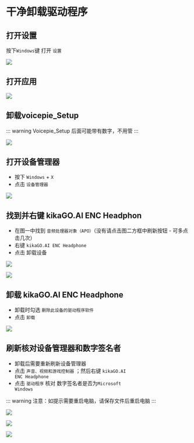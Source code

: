# 干净卸载驱动程序

## 打开设置

按下<code>Windows</code>键 打开 <code>设置</code>

![](https://bu.dusays.com/2024/11/07/672c313031d69.webp)

## 打开应用

![](https://bu.dusays.com/2024/11/07/672c312ecd8c3.webp)

## 卸载voicepie_Setup

::: warning Voicepie_Setup 后面可能带有数字，不用管
:::

![](https://bu.dusays.com/2024/11/07/672c312ef2f6a.webp)

## 打开设备管理器

- 按下 <code>Windows</code> + <code>X</code>
- 点击 <code>设备管理器</code>

![](https://bu.dusays.com/2024/11/07/672c312ed3e2b.webp)

## 找到并右键 kikaGO.AI ENC Headphon

- 在图一中找到 <code>音频处理器对象（APO）</code>（没有请点击图二方框中刷新按钮 - 可多点击几次）
- 右键 <code>kikaGO.AI ENC Headphone</code>
- 点击 卸载设备

![](https://bu.dusays.com/2024/11/07/672c312eca41b.webp)

![](https://bu.dusays.com/2024/11/07/672c312ec93d3.webp)

## 卸载 kikaGO.AI ENC Headphone

- 卸载时勾选 <code>删除此设备的驱动程序软件 </code>
- 点击 <code>卸载</code>

![](https://bu.dusays.com/2024/11/07/672c312f4f106.webp)

## 刷新核对设备管理器和数字签名者

- 卸载后需要重新刷新设备管理器
- 点击 <code>声音、视频和游戏控制器</code> ；然后右键 <code>kikaGO.AI ENC Headphone</code>
- 点击 <code>驱动程序</code> 核对 数字签名者是否为<code>Microsoft Windows</code>

::: warning 注意：如提示需要重启电脑，请保存文件后重启电脑
:::

![](https://bu.dusays.com/2024/11/09/672ee0024fae1.webp)

![](https://bu.dusays.com/2024/11/09/672ee00266f31.webp)

![](https://bu.dusays.com/2024/11/09/672ee00246806.webp)

